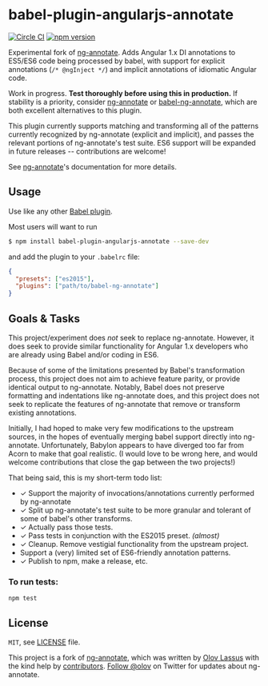 # babel-plugin-angularjs-annotate

[![Circle CI](https://circleci.com/gh/schmod/babel-plugin-angularjs-annotate.svg?style=svg)](https://circleci.com/gh/schmod/bablel-plugin-angularjs-annotate) [![npm version](https://badge.fury.io/js/babel-plugin-angularjs-annotate.svg)](https://badge.fury.io/js/babel-plugin-angularjs-annotate)

Experimental fork of [ng-annotate](https://github.com/olov/ng-annotate).  Adds Angular 1.x DI annotations to ES5/ES6 code being processed by babel, with support for explicit annotations (`/* @ngInject */`) and implicit annotations of idiomatic Angular code.

Work in progress.  **Test thoroughly before using this in production.**  If stability is a priority, consider [ng-annotate](https://github.com/olov/ng-annotate)
or [babel-ng-annotate](https://github.com/mchmielarski/babel-plugin-ng-annotate), which are both excellent alternatives to this plugin.

This plugin currently supports matching and transforming all of the patterns currently recognized by ng-annotate (explicit and implicit), and passes the relevant portions of ng-annotate's test suite.  ES6 support will be expanded in future releases -- contributions are welcome!

See [ng-annotate](https://github.com/olov/ng-annotate)'s documentation for more details. 

## Usage

Use like any other [Babel plugin](https://babeljs.io/docs/plugins/).  

Most users will want to run 

```sh
$ npm install babel-plugin-angularjs-annotate --save-dev
```

and add the plugin to your `.babelrc` file:

```json
{
  "presets": ["es2015"],
  "plugins": ["path/to/babel-ng-annotate"]
}
```

## Goals & Tasks

This project/experiment does _not_ seek to replace ng-annotate.  However, it does seek to provide similar 
functionality for Angular 1.x developers who are already using Babel and/or coding in ES6.

Because of some of the limitations presented by Babel's transformation process, this project does not aim to 
achieve feature parity, or provide identical output to ng-annotate. Notably, Babel does not preserve formatting
and indentations like ng-annotate does, and this project does not seek to replicate the features of ng-annotate that remove or transform existing annotations.

Initially, I had hoped to make very few modifications to the upstream sources, in the hopes of eventually
merging babel support directly into ng-annotate.  Unfortunately, Babylon appears to have diverged too 
far from Acorn to make that goal realistic.  (I would love to be wrong here, and would welcome contributions that close the gap between the two projects!)

That being said, this is my short-term todo list:

* ✓ Support the majority of invocations/annotations currently performed by ng-annotate
* ✓ Split up ng-annotate's test suite to be more granular and tolerant of some of babel's other transforms.
* ✓ Actually pass those tests.
* ✓ Pass tests in conjunction with the ES2015 preset. _(almost)_
* ✓ Cleanup.  Remove vestigial functionality from the upstream project.
* Support a (very) limited set of ES6-friendly annotation patterns.  
* ✓ Publish to npm, make a release, etc.

### To run tests:

```
npm test
```


## License
`MIT`, see [LICENSE](LICENSE) file.

This project is a fork of [ng-annotate](https://github.com/olov/ng-annotate), which  was written by [Olov Lassus](https://github.com/olov) with the kind help by
[contributors](https://github.com/olov/ng-annotate/graphs/contributors).
[Follow @olov](https://twitter.com/olov) on Twitter for updates about ng-annotate.
